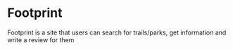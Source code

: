 # Footprint
Footprint is a site that users can search for trails/parks, get information and write a review for them
